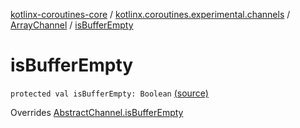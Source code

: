 [kotlinx-coroutines-core](../../index.md) / [kotlinx.coroutines.experimental.channels](../index.md) / [ArrayChannel](index.md) / [isBufferEmpty](.)

# isBufferEmpty

`protected val isBufferEmpty: Boolean` [(source)](http://github.com/kotlin/kotlinx.coroutines/tree/master/kotlinx-coroutines-core/src/main/kotlin/kotlinx/coroutines/experimental/channels/ArrayChannel.kt#L46)

Overrides [AbstractChannel.isBufferEmpty](../-abstract-channel/is-buffer-empty.md)

